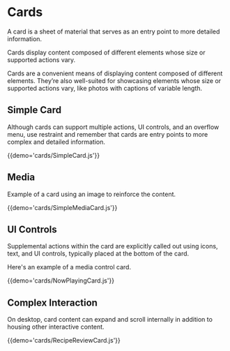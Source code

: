 # Cards

A card is a sheet of material that serves as an entry point to more detailed information.

Cards display content composed of different elements whose size or supported actions vary.

Cards are a convenient means of displaying content composed of different elements. They’re also well-suited for showcasing elements whose size or supported actions vary, like photos with captions of variable length.

## Simple Card

Although cards can support multiple actions, UI controls, and an overflow menu, use restraint and remember that cards are entry points to more complex and detailed information.

{{demo='cards/SimpleCard.js'}}

## Media

Example of a card using an image to reinforce the content.

{{demo='cards/SimpleMediaCard.js'}}

## UI Controls

Supplemental actions within the card are explicitly called out using icons, text, and UI controls, typically placed at the bottom of the card.

Here's an example of a media control card.

{{demo='cards/NowPlayingCard.js'}}

## Complex Interaction

On desktop, card content can expand and scroll internally in addition to housing other interactive content.

{{demo='cards/RecipeReviewCard.js'}}

